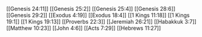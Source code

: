 [[Genesis 24:11]]
[[Genesis 25:2]]
[[Genesis 25:4]]
[[Genesis 28:6]]
[[Genesis 29:2]]
[[Exodus 4:19]]
[[Exodus 18:4]]
[[1 Kings 11:18]]
[[1 Kings 19:1]]
[[1 Kings 19:13]]
[[Proverbs 22:3]]
[[Jeremiah 26:21]]
[[Habakkuk 3:7]]
[[Matthew 10:23]]
[[John 4:6]]
[[Acts 7:29]]
[[Hebrews 11:27]]
